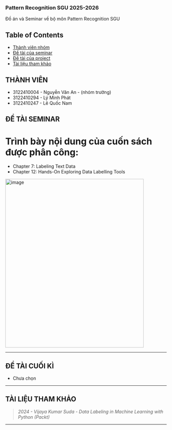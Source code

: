 ### Pattern Recognition SGU 2025-2026
Đồ án và Seminar về bộ môn Pattern Recognition SGU

## Table of Contents
* [Thành viên nhóm](#thành-viên)
* [Đề tài của seminar](#technologies-used)
* [Đề tài của project](#technologies-used)
* [Tài liệu tham khảo](#technologies-used)

## THÀNH VIÊN
- 3122410004 - Nguyễn Văn An - (nhóm trưởng)
- 3122410294 - Lý Minh Phát
- 3122410247 - Lê Quốc Nam

## ĐỀ TÀI SEMINAR
# Trình bày nội dung của cuốn sách được phân công:
- Chapter 7: Labeling Text Data  
- Chapter 12: Hands-On Exploring Data Labelling Tools  
<img width="432" height="526" alt="image" src="https://github.com/user-attachments/assets/8b533387-e4a3-450d-8503-bd4194e5f7d7" />



---

## ĐỀ TÀI CUỐI KÌ
- Chưa chọn
---
## TÀI LIỆU THAM KHẢO
> *2024 - Vijaya Kumar Suda - Data Labeling in Machine Learning with Python (Packt)*  

---
